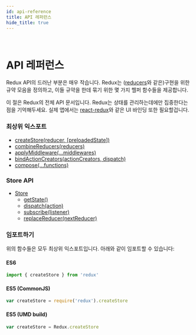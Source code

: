 ```yaml
---
id: api-reference
title: API 레퍼런스
hide_title: true
---
```


&nbsp;

# API 레퍼런스

Redux API의 드러난 부분은 매우 작습니다. Redux는 ([reducers](../understanding/thinking-in-redux/Glossary.md#리듀서)와 같은)구현을 위한 규약 모음을 정의하고, 이들 규약을 한데 묶기 위한 몇 가지 헬퍼 함수들을 제공합니다.

이 절은 Redux의 전체 API 문서입니다. Redux는 상태를 관리하는데에만 집중한다는 점을 기억해두세요. 실제 앱에서는 [react-redux](https://github.com/gaearon/react-redux)와 같은 UI 바인딩 또한 필요할겁니다.

### 최상위 익스포트

- [createStore(reducer, [preloadedState])](createStore.md)
- [combineReducers(reducers)](combineReducers.md)
- [applyMiddleware(...middlewares)](applyMiddleware.md)
- [bindActionCreators(actionCreators, dispatch)](bindActionCreators.md)
- [compose(...functions)](compose.md)

### Store API

- [Store](Store.md)
  - [getState()](Store.md#getState)
  - [dispatch(action)](Store.md#dispatch)
  - [subscribe(listener)](Store.md#subscribe)
  - [replaceReducer(nextReducer)](Store.md#replaceReducer)

### 임포트하기

위의 함수들은 모두 최상위 익스포트입니다. 아래와 같이 임포트할 수 있습니다:

#### ES6

```js
import { createStore } from 'redux'
```

#### ES5 (CommonJS)

```js
var createStore = require('redux').createStore
```

#### ES5 (UMD build)

```js
var createStore = Redux.createStore
```
